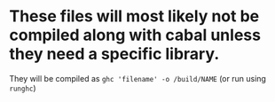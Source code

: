# These files will most likely not be compiled along with cabal unless they need a specific library.
They will be compiled as 
`ghc 'filename' -o /build/NAME`
(or run using `runghc`)